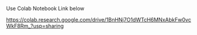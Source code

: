 Use Colab Notebook Link below

https://colab.research.google.com/drive/1BnHNj7O1dWTcH6MNxAbkFw0vcWkF8Rm_?usp=sharing
